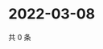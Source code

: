 # 2022-03-08

共 0 条

<!-- BEGIN WEIBO -->
<!-- 最后更新时间 Tue Mar 08 2022 10:00:20 GMT+0800 (China Standard Time) -->

<!-- END WEIBO -->
